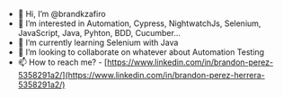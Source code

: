 - 👋 Hi, I’m @brandkzafiro
- 👀 I’m interested in Automation, Cypress, NightwatchJs, Selenium, JavaScript, Java, Pyhton, BDD, Cucumber... 
- 🌱 I’m currently learning Selenium with Java
- 💞️ I’m looking to collaborate on whatever about Automation Testing
- 📫 How to reach me? - [https://www.linkedin.com/in/brandon-perez-5358291a2/](https://www.linkedin.com/in/brandon-perez-herrera-5358291a2/)

<!---
brandkzafiro/brandkzafiro is a ✨ special ✨ repository because its `README.md` (this file) appears on your GitHub profile.
You can click the Preview link to take a look at your changes.
--->
